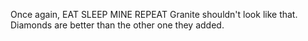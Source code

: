 Once again, EAT SLEEP MINE REPEAT
Granite shouldn't look like that.
Diamonds are better than the other one they added.
